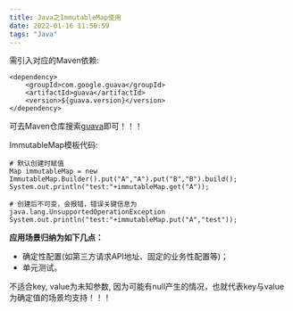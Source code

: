```yaml
---
title: Java之ImmutableMap使用
date: 2022-01-16 11:50:59
tags: "Java"
---
```

需引入对应的Maven依赖:
```
<dependency>
    <groupId>com.google.guava</groupId>
    <artifactId>guava</artifactId>
    <version>${guava.version}</version>
</dependency>

```

可去Maven仓库搜索[guava](https://mvnrepository.com/artifact/com.google.guava/guava?__cf_chl_f_tk=_H2VIg65oZgMSZT_9b.n.QAIHX9ewvQUS_8NsGAnnms-1642306261-0-gaNycGzNCpE)即可！！！

ImmutableMap模板代码:
<!--more-->

```
# 默认创建时赋值
Map immutableMap = new ImmutableMap.Builder().put("A","A").put("B","B").build();
System.out.println("test:"+immutableMap.get("A"));

# 创建后不可变，会报错，错误关键信息为java.lang.UnsupportedOperationException
System.out.println("test:"+immutableMap.put("A","test"));

```

**应用场景归纳为如下几点：**

- 确定性配置(如第三方请求API地址、固定的业务性配置等)；
- 单元测试。

不适合key, value为未知参数, 因为可能有null产生的情况，也就代表key与value为确定值的场景均支持！！！